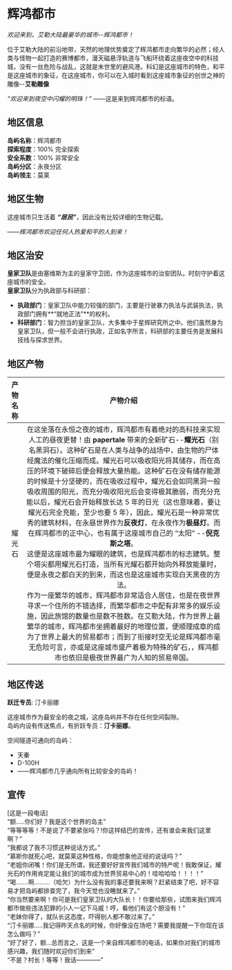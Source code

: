 # 辉鸿都市

_欢迎来到，艾勒大陆最豪华的城市--辉鸿都市！_

位于艾勒大陆的前沿地带，天然的地理优势奠定了辉鸿都市走向繁华的必然；经人类与怪物一起打造的赛博都市，漫天磁悬浮轨道与飞船环绕着这座夜空中的科技城，没有一丝危险与战乱，这就是末世里的避风港。科幻是这座城市的特色，和平是这座城市的象征，在这座城市，你可以在入城时看到这座城市象征的创世之神的雕像--**艾勒雕像**

_“欢迎来到夜空中闪耀的明珠！”_ ——这是来到辉鸿都市的标语。

## 地区信息

**岛屿名称**：辉鸿都市  
**探索程度**：100% 完全探索  
**安全系数**：100% 非常安全  
**岛屿分区**：永夜分区  
**岛屿领主**：莫莱

## 地区生物

这座城市只生活着 **_“居民”_**，因此没有比较详细的生物记载。

_——辉鸿都市欢迎任何人热爱和平的人到来！_

## 地区治安

**皇家卫队**是由塞维斯为主的皇家守卫团，作为这座城市的治安团队。时刻守护着这座城市的安全。  
**皇家卫队**分为执政部与科研部：

-   **执政部门**：皇家卫队中能力较强的部门，主要是行驶暴力执法与武装执法，执政部门拥有**“就地正法”**的权利。
-   **科研部门**：智力担当的皇家卫队，大多集中于星辉研究所之中。他们虽然身为皇家卫队，但一般不会进行执政，正如名字所言，科研部的主要任务是发展科技线与探求世界。

## 地区产物

| 产物名称 | 产物介绍 |
| :---: | :---: |
|  耀光石  | 在这坐落在永恒之夜的城市，辉鸿都市有着绝对的高科技来实现人工的昼夜更替！由 **papertale** 带来的全新矿石--**耀光石**（别名黑洞石）。这种矿石是在人类与战争的战场中，由生物的尸体经魔法的催化压缩而成。耀光石可以吸收阳光将其储存，而在高压的环境下破碎后便会释放大量热能。这种矿石在没有储存能源的时候是十分坚硬的，而在吸收过程中，耀光石会如同黑洞一般吸收周围的阳光，而充分吸收阳光后会变得极其脆弱，而充分充能以后，耀光石会开始释放长达 5 年的日光（这也意味着，要让耀光石完全充能，至少也要 5 年），因此，耀光石是一种非常优秀的建筑材料，在永昼世界作为**反夜灯**，在永夜作为**极昼灯**。而在辉鸿都市的正中心，也有属于这座城市自己的 “太阳” --**倪克斯之塔**。<br />这便是这座城市最为耀眼的建筑，也是辉鸿都市的标志建筑。整个塔尖都用耀光石打造，当所有光耀石都开始向外释放能量时，便是永夜之都白天的到来，而这也是这座城市实现白天黑夜的方法。<br />作为一座繁华的城市，辉鸿都市非常适合人居住，也是在夜世界寻求一个住所的不错选择，而繁华都市之中配有非常多的娱乐设施，因此旅馆的数量也是数不胜数。在艾勒大陆，作为世界上最繁华的城市，辉鸿都市坐拥着最好的地理位置，便顺理成章的成为了世界上最大的贸易都市；而到了衔接时空无论是辉鸿都市毫无危险可言，亦或是这座城市盛产着极为特殊的矿石，，辉鸿都市也依旧是极夜世界最广为人知的贸易帝国。 |

## 地区传送

**跃迁专员**: 汀卡丽娜

这座城市作为最安全的夜之城，这座岛屿并不存在任何空间裂隙。  
岛屿内设有传送焦点，有折跃专员：**汀卡丽娜**。

空间隧道可通向的岛屿：

-   天秦
-   D-100H
-   ——辉鸿都市几乎通向所有比较安全的岛屿！

## 宣传

[这是一段电话]  
“额.....你们好？我是这个世界的岛主”  
“等等等等！不是说了不要紧张吗？!你这样结巴的宣传，还有谁会来我们这里啊？”  
“我都说了我不习惯这种说话方式。”  
“慕斯你就死心吧，就莫莱这种性格，你能想象他正经的说话吗？”  
“老姐你闭嘴！你们是无所谓，我还要好好宣传我们城市的特产呢！我敢保证，耀光石的作用肯定能让我们的城市成为世界贸易中心的！哇哈哈哈！！！！”  
“喝.......啊.........（哈欠）为什么没有我的事还要我来啊？赶紧结束了吧，好不容易才把岛屿都排查完了，我今天觉也没睡就来了。”  
“你当然要来啊！你可是我们皇家卫队的大队长！！你要给那些，试图来我们辉鸿都市做些违法犯罪的小人一记下马威！哼，看他们有这个胆没有！”  
“老妹你得了，就队长这态度，吓得别人都不敢过来了。”  
“汀卡丽娜.....我记得昨天点名的时候，你好像没在场吧？需要我提醒一下你现在该怎么做吗？”  
“好了好了，额...总而言之，这是一个来自辉鸿都市的电话，如果你对我们的城市感兴趣，我们随时欢迎你们到来”  
“不是？村长！等等！我话————”
